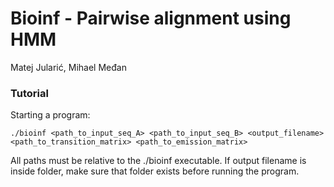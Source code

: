 # Bioinf - Pairwise alignment using HMM

Matej Jularić, Mihael Međan

### Tutorial
Starting a program:
```
./bioinf <path_to_input_seq_A> <path_to_input_seq_B> <output_filename> <path_to_transition_matrix> <path_to_emission_matrix>
```

All paths must be relative to the ./bioinf executable. If output filename is inside folder, make sure that folder
exists before running the program.

